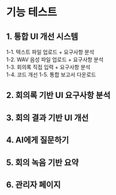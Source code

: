 # 기능 테스트

## 1. 통합 UI 개선 시스템
1-1. 텍스트 파일 업로드 + 요구사항 분석<br>
1-2. WAV 음성 파일 업로드 + 요구사항 분석<br>
1-3. 회의록 직접 입력 + 요구사항 분석<br>
1-4. 코드 개선
1-5. 통합 보고서 다운로드

## 2. 회의록 기반 UI 요구사항 분석

## 3. 회의 결과 기반 UI 개선

## 4. AI에게 질문하기

## 5. 회의 녹음 기반 요약

## 6. 관리자 페이지